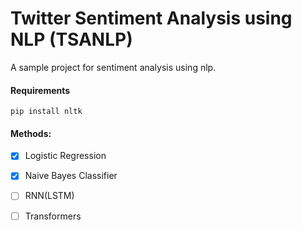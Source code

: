 # Twitter Sentiment Analysis using NLP (TSANLP)

 A sample project for sentiment analysis using nlp.
 
#### Requirements
    pip install nltk

#### Methods:

- [x] Logistic Regression
- [x] Naive Bayes Classifier
- [ ] RNN(LSTM)
- [ ] Transformers



